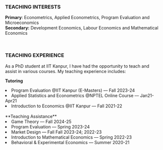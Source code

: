 ### TEACHING INTERESTS
**Primary**: Econometrics, Applied Econometrics, Program Evaluation and Microeconomics <br>
**Secondary:** Development Economics, Labour Economics and Mathematical Economics

&nbsp;&nbsp;&nbsp;&nbsp;

### TEACHING EXPERIENCE
As a PhD student at IIT Kanpur, I have had the opportunity to teach and assist in various courses. My teaching experience includes: 

**Tutoring** 
<li> Program Evaluation
   @IIT Kanpur (E-Masters)   &#8211;&#8211;    Fall 2023-24 </li>
<li> Applied Statistics and Econometrics
   @NPTEL Online Course     &#8211;&#8211;    Jan21-Apr21 </li>
<li> Introduction to Economics
 @IIT Kanpur    &#8211;&#8211;    Fall 2021-22</li> <br>
**Teaching Assistance**
<li> Game Theory &#8211;&#8211;
   Fall 2024-25</li>
<li>Program Evaluation &#8211;&#8211;
  Spring 2023-24 </li>
<li>Market Design &#8211;&#8211;
Fall Fall 2023-24; 2022-23</li>
<li>Introduction to Mathematical Economics &#8211;&#8211;
Spring 2022-23 </li>
<li>Behavioral & Experimental Economics &#8211;&#8211;
Summer 2020-21</li>
<br>



